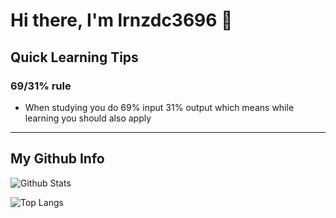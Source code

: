 # Hi there, I'm lrnzdc3696 👋

## Quick Learning Tips

### 69/31% rule

- When studying you do 69% input 31% output which means while learning you
  should also apply

---

## My Github Info

![Github Stats](https://github-readme-stats.vercel.app/api?username=LrnzDC3696&show_icons=true&theme=algolia)

![Top Langs](https://github-readme-stats.vercel.app/api/top-langs/?username=LrnzDC3696&theme=algolia)
